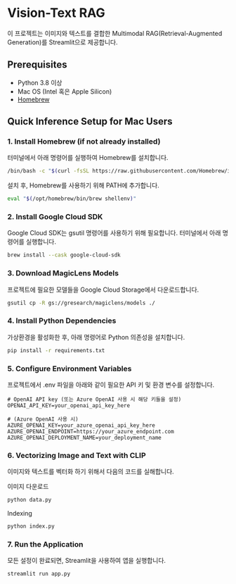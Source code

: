 # Vision-Text RAG

이 프로젝트는 이미지와 텍스트를 결합한 Multimodal RAG(Retrieval-Augmented Generation)를 Streamlit으로 제공합니다.

## Prerequisites
- Python 3.8 이상
- Mac OS (Intel 혹은 Apple Silicon)
- [Homebrew](https://brew.sh/)

## Quick Inference Setup for Mac Users

### 1. Install Homebrew (if not already installed)

터미널에서 아래 명령어를 실행하여 Homebrew를 설치합니다.

```bash
/bin/bash -c "$(curl -fsSL https://raw.githubusercontent.com/Homebrew/install/HEAD/install.sh)"
```

설치 후, Homebrew를 사용하기 위해 PATH에 추가합니다.

```bash
eval "$(/opt/homebrew/bin/brew shellenv)"
```
### 2. Install Google Cloud SDK
Google Cloud SDK는 gsutil 명령어를 사용하기 위해 필요합니다. 터미널에서 아래 명령어를 실행합니다.

```bash
brew install --cask google-cloud-sdk
```

### 3. Download MagicLens Models
프로젝트에 필요한 모델들을 Google Cloud Storage에서 다운로드합니다.

```bash
gsutil cp -R gs://gresearch/magiclens/models ./
```

### 4. Install Python Dependencies
가상환경을 활성화한 후, 아래 명령어로 Python 의존성을 설치합니다.
```bash
pip install -r requirements.txt
```

### 5. Configure Environment Variables
프로젝트에서 .env 파일을 아래와 같이 필요한 API 키 및 환경 변수를 설정합니다.

```dotenv
# OpenAI API key (또는 Azure OpenAI 사용 시 해당 키들을 설정)
OPENAI_API_KEY=your_openai_api_key_here

# (Azure OpenAI 사용 시)
AZURE_OPENAI_KEY=your_azure_openai_api_key_here
AZURE_OPENAI_ENDPOINT=https://your_azure_endpoint.com
AZURE_OPENAI_DEPLOYMENT_NAME=your_deployment_name
```

### 6. Vectorizing Image and Text with CLIP
이미지와 텍스트를 벡터화 하기 위해서 다음의 코드를 실해합니다.

이미지 다운로드
```bash
python data.py
```

Indexing
```bash
python index.py
```

### 7. Run the Application
모든 설정이 완료되면, Streamlit을 사용하여 앱을 실행합니다.

```bash
streamlit run app.py
```

